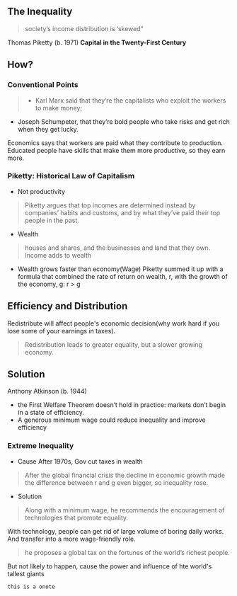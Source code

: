 ## The Inequality
> society’s income distribution is ‘skewed”

Thomas Piketty (b. 1971) **Capital in the Twenty-First Century**

## How?
### Conventional Points
> * Karl Marx said that they’re the capitalists who exploit the workers to make money; 
* Joseph Schumpeter, that they’re bold people who take risks and get rich when they get lucky.

Economics says that workers are paid what they contribute to production. Educated people have skills that make them more productive, so they earn more. 

### Piketty: Historical Law of Capitalism
* Not productivity
> Piketty argues that top incomes are determined instead by companies’ habits and customs, and by what they’ve paid their top people in the past.

* Wealth
> houses and shares, and the businesses and land that they own. Income adds to wealth

* Wealth grows faster than economy(Wage)
Piketty summed it up with a formula that combined the rate of return on wealth, r, with the growth of the economy, g: r > g 

## Efficiency and Distribution
Redistribute will affect people's economic decision(why work hard if you lose some of your earnings in taxes).
> Redistribution leads to greater equality, but a slower growing economy.

## Solution
Anthony Atkinson (b. 1944)
* the First Welfare Theorem doesn’t hold in practice: markets don’t begin in a state of efficiency.
* A generous minimum wage could reduce inequality and improve efficiency

### Extreme Inequality
* Cause
After 1970s, Gov cut taxes in wealth
> After the global financial crisis the decline in economic growth made the difference between r and g even bigger, so inequality rose. 

* Solution
> Along with a minimum wage, he recommends the encouragement of technologies that promote equality.

With technology, people can get rid of large volume of boring daily works. And transfer into a more wage-friendly role.

> he proposes a global tax on the fortunes of the world’s richest people. 

But not likely to happen, cause the power and influence of hte world's tallest giants

``` ad-note
this is a onote
```